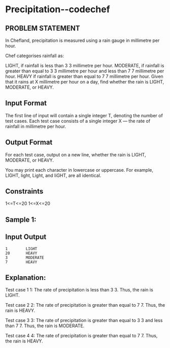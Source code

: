 # Precipitation--codechef
## PROBLEM STATEMENT
In Chefland, precipitation is measured using a rain gauge in millimetre per hour.

Chef categorises rainfall as:

LIGHT, if rainfall is less than 
3
3 millimetre per hour.
MODERATE, if rainfall is greater than equal to 
3
3 millimetre per hour and less than 
7
7 millimetre per hour.
HEAVY if rainfall is greater than equal to 
7
7 millimetre per hour.
Given that it rains at 
X millimetre per hour on a day, find whether the rain is LIGHT, MODERATE, or HEAVY.
## Input Format
The first line of input will contain a single integer 
T, denoting the number of test cases.
Each test case consists of a single integer 
X — the rate of rainfall in millimetre per hour.
## Output Format
For each test case, output on a new line, whether the rain is LIGHT, MODERATE, or HEAVY.

You may print each character in lowercase or uppercase. For example, LIGHT, light, Light, and liGHT, are all identical.

## Constraints
   1<=T<=20
   1<=X<=20
## Sample 1:
## Input    Output
    1        LIGHT
    20       HEAVY
    3        MODERATE
    7        HEAVY

## Explanation:
Test case 
1
1: The rate of precipitation is less than 
3
3. Thus, the rain is LIGHT.

Test case 
2
2: The rate of precipitation is greater than equal to 
7
7. Thus, the rain is HEAVY.

Test case 
3
3: The rate of precipitation is greater than equal to 
3
3 and less than 
7
7. Thus, the rain is MODERATE.

Test case 
4
4: The rate of precipitation is greater than equal to 
7
7. Thus, the rain is HEAVY.
